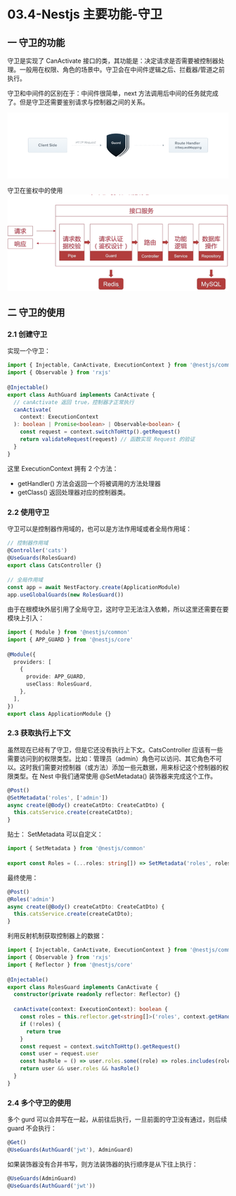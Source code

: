# 03.4-Nestjs 主要功能-守卫

## 一 守卫的功能

守卫是实现了 CanActivate 接口的类，其功能是：决定请求是否需要被控制器处理。一般用在权限、角色的场景中。守卫会在中间件逻辑之后、拦截器/管道之前执行。

守卫和中间件的区别在于：中间件很简单，next 方法调用后中间的任务就完成了。但是守卫还需要鉴别请求与控制器之间的关系。

![守卫](../images/nest/05.png)

守卫在鉴权中的使用
![](../images/nest/08.png)

## 二 守卫的使用

### 2.1 创建守卫

实现一个守卫：

```ts
import { Injectable, CanActivate, ExecutionContext } from '@nestjs/common'
import { Observable } from 'rxjs'

@Injectable()
export class AuthGuard implements CanActivate {
  // canActivate 返回 true，控制器才正常执行
  canActivate(
    context: ExecutionContext
  ): boolean | Promise<boolean> | Observable<boolean> {
    const request = context.switchToHttp().getRequest()
    return validateRequest(request) // 函数实现 Request 的验证
  }
}
```

这里 ExecutionContext 拥有 2 个方法：

- getHandler() 方法会返回一个将被调用的方法处理器
- getClass() 返回处理器对应的控制器类。

### 2.2 使用守卫

守卫可以是控制器作用域的，也可以是方法作用域或者全局作用域：

```ts
// 控制器作用域
@Controller('cats')
@UseGuards(RolesGuard)
export class CatsController {}

// 全局作用域
const app = await NestFactory.create(ApplicationModule)
app.useGlobalGuards(new RolesGuard())
```

由于在根模块外层引用了全局守卫，这时守卫无法注入依赖，所以这里还需要在要模块上引入：

```ts
import { Module } from '@nestjs/common'
import { APP_GUARD } from '@nestjs/core'

@Module({
  providers: [
    {
      provide: APP_GUARD,
      useClass: RolesGuard,
    },
  ],
})
export class ApplicationModule {}
```

### 2.3 获取执行上下文

虽然现在已经有了守卫，但是它还没有执行上下文。CatsController 应该有一些需要访问到的权限类型。比如：管理员（admin）角色可以访问、其它角色不可以。这时我们需要对控制器（或方法）添加一些元数据，用来标记这个控制器的权限类型。在 Nest 中我们通常使用 @SetMetadata() 装饰器来完成这个工作。

```ts
@Post()
@SetMetadata('roles', ['admin'])
async create(@Body() createCatDto: CreateCatDto) {
  this.catsService.create(createCatDto);
}
```

贴士： SetMetadata 可以自定义：

```ts
import { SetMetadata } from '@nestjs/common'

export const Roles = (...roles: string[]) => SetMetadata('roles', roles)
```

最终使用：

```ts
@Post()
@Roles('admin')
async create(@Body() createCatDto: CreateCatDto) {
  this.catsService.create(createCatDto);
}
```

利用反射机制获取控制器上的数据：

```ts
import { Injectable, CanActivate, ExecutionContext } from '@nestjs/common'
import { Observable } from 'rxjs'
import { Reflector } from '@nestjs/core'

@Injectable()
export class RolesGuard implements CanActivate {
  constructor(private readonly reflector: Reflector) {}

  canActivate(context: ExecutionContext): boolean {
    const roles = this.reflector.get<string[]>('roles', context.getHandler())
    if (!roles) {
      return true
    }
    const request = context.switchToHttp().getRequest()
    const user = request.user
    const hasRole = () => user.roles.some((role) => roles.includes(role))
    return user && user.roles && hasRole()
  }
}
```

### 2.4 多个守卫的使用

多个 gurd 可以合并写在一起，从前往后执行，一旦前面的守卫没有通过，则后续 guard 不会执行：

```ts
@Get()
@UseGuards(AuthGuard('jwt'), AdminGuard)
```

如果装饰器没有合并书写，则方法装饰器的执行顺序是从下往上执行：

```ts
@UseGuards(AdminGuard)
@UseGuards(AuthGuard('jwt'))
```
